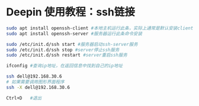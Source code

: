 # Deepin 使用教程：ssh链接

```bash
sudo apt install openssh-client #本地主机运行此条，实际上通常是默认安装client端程序的
sudo apt install openssh-server #服务器运行此条命令安装
```

```bash
sudo /etc/init.d/ssh start #服务器启动ssh-server服务
sudo /etc/init.d/ssh stop #server停止ssh服务
sudo /etc/init.d/ssh restart #server重启ssh服务
```

```bash
ifconfig #查询ip地址，在返回信息中找到自己的ip地址
```

```bash
ssh dell@192.168.30.6
# 如果需要调用图形界面程序
ssh -X dell@192.168.30.6
```

```bash
Ctrl+D   #退出
```
